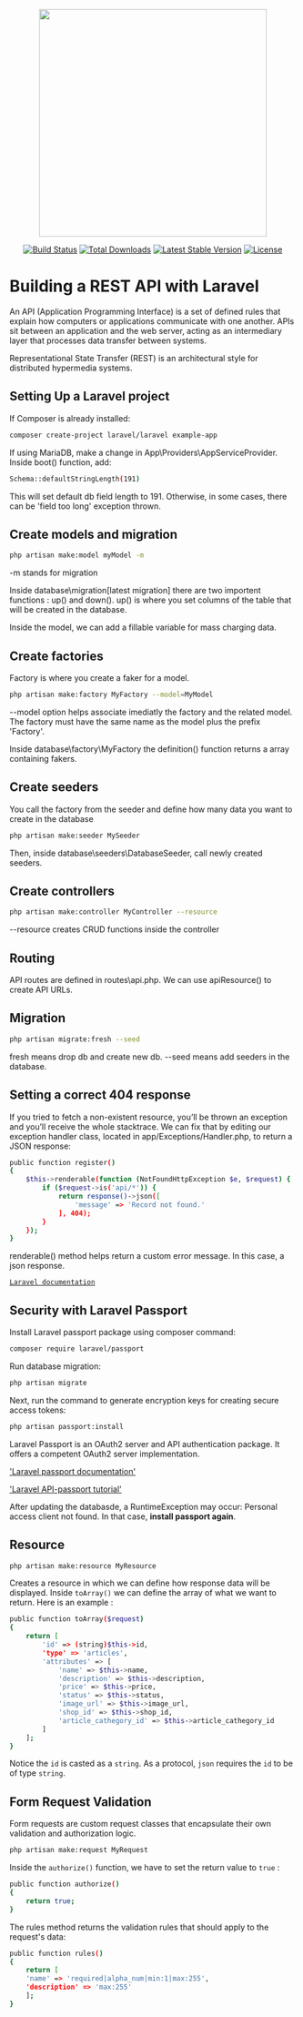 <p align="center"><a href="https://laravel.com" target="_blank"><img src="https://raw.githubusercontent.com/laravel/art/master/logo-lockup/5%20SVG/2%20CMYK/1%20Full%20Color/laravel-logolockup-cmyk-red.svg" width="400"></a></p>

<p align="center">
<a href="https://travis-ci.org/laravel/framework"><img src="https://travis-ci.org/laravel/framework.svg" alt="Build Status"></a>
<a href="https://packagist.org/packages/laravel/framework"><img src="https://img.shields.io/packagist/dt/laravel/framework" alt="Total Downloads"></a>
<a href="https://packagist.org/packages/laravel/framework"><img src="https://img.shields.io/packagist/v/laravel/framework" alt="Latest Stable Version"></a>
<a href="https://packagist.org/packages/laravel/framework"><img src="https://img.shields.io/packagist/l/laravel/framework" alt="License"></a>
</p>

# Building a REST API with Laravel

An API (Application Programming Interface) is a set of defined rules that explain how computers or applications communicate with one another. APIs sit between an application and the web server, acting as an intermediary layer that processes data transfer between systems.

Representational State Transfer (REST) is an architectural style for distributed hypermedia systems.

## Setting Up a Laravel project

If Composer is already installed:

```sh
composer create-project laravel/laravel example-app
```

If using MariaDB, make a change in App\Providers\AppServiceProvider. Inside boot() function, add:

```sh
Schema::defaultStringLength(191)
```

This will set default db field length to 191. Otherwise, in some cases, there can be 'field too long' exception thrown.

## Create models and migration

```sh
php artisan make:model myModel -m
```

-m stands for migration

Inside database\migration\[latest migration] there are two importent functions : up() and down(). up() is where you set columns of the table that will be created in the database.

Inside the model, we can add a fillable variable for mass charging data.

## Create factories

Factory is where you create a faker for a model.

```sh
php artisan make:factory MyFactory --model=MyModel
```

--model option helps associate imediatly the factory and the related model. The factory must have the same name as the model plus the prefix 'Factory'.

Inside database\factory\MyFactory the definition() function returns a array containing fakers.

## Create seeders

You call the factory from the seeder and define how many data you want to create in the database

```sh
php artisan make:seeder MySeeder
```

Then, inside database\seeders\DatabaseSeeder, call newly created seeders.

## Create controllers

```sh
php artisan make:controller MyController --resource
```

--resource creates CRUD functions inside the controller

## Routing

API routes are defined in routes\api.php. We can use apiResource() to create API URLs.

## Migration

```sh
php artisan migrate:fresh --seed
```

fresh means drop db and create new db.
--seed means add seeders in the database.

## Setting a correct 404 response

If you tried to fetch a non-existent resource, you’ll be thrown an exception and you’ll receive the whole stacktrace. We can fix that by editing our exception handler class, located in app/Exceptions/Handler.php, to return a JSON response:

```sh
public function register()
{
    $this->renderable(function (NotFoundHttpException $e, $request) {
        if ($request->is('api/*')) {
            return response()->json([
                'message' => 'Record not found.'
            ], 404);
        }
    });
}
```

renderable() method helps return a custom error message. In this case, a json response.

[`Laravel documentation`](https://laravel.com/docs/8.x/errors#renderable-exceptions)

## Security with Laravel Passport

Install Laravel passport package using composer command:

```sh
composer require laravel/passport
```

Run database migration:

```sh
php artisan migrate
```

Next, run the command to generate encryption keys for creating secure access tokens:

```sh
php artisan passport:install
```

Laravel Passport is an OAuth2 server and API authentication package. It offers a competent OAuth2 server implementation.

['Laravel passport documentation'](https://laravel.com/docs/8.x/passport)

['Laravel API-passport tutorial'](https://www.remotestack.io/how-to-create-secure-rest-api-in-laravel-with-passport)

After updating the databasde, a RuntimeException may occur: Personal access client not found. In that case, **install passport again**.

## Resource

```sh
php artisan make:resource MyResource
```

Creates a resource in which we can define how response data will be displayed. Inside `toArray()` we can define the array of what we want to return. Here is an example :

```sh
public function toArray($request)
{
    return [
        'id' => (string)$this->id,
        'type' => 'articles',
        'attributes' => [
            'name' => $this->name,
            'description' => $this->description,
            'price' => $this->price,
            'status' => $this->status,
            'image_url' => $this->image_url,
            'shop_id' => $this->shop_id,
            'article_cathegory_id' => $this->article_cathegory_id
        ]
    ];
}
```

Notice the `id` is casted as a `string`. As a protocol, `json` requires the `id` to be of type `string`.

## Form Request Validation

Form requests are custom request classes that encapsulate their own validation and authorization logic.

```sh
php artisan make:request MyRequest
```

Inside the `authorize()` function, we have to set the return value to `true` :

```sh
public function authorize()
{
    return true;
}
```

The rules method returns the validation rules that should apply to the request's data:

```sh
public function rules()
{
    return [
    'name' => 'required|alpha_num|min:1|max:255',
    'description' => 'max:255'
    ];
}
```
